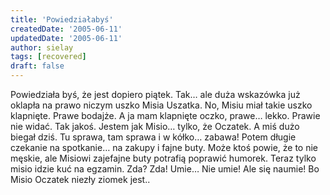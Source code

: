 ```yaml
---
title: 'Powiedziałabyś'
createdDate: '2005-06-11'
updatedDate: '2005-06-11'
author: sielay
tags: [recovered]
draft: false
---
```


Powiedziała byś, że jest dopiero piątek. Tak… ale duża wskazówka już oklapła na prawo niczym uszko Misia Uszatka. No, Misiu miał takie uszko klapnięte. Prawe bodajże. A ja mam klapnięte oczko, prawe… lekko. Prawie nie widać. Tak jakoś. Jestem jak Misio… tylko, że Oczatek. A miś dużo biegał dziś. Tu sprawa, tam sprawa i w kółko… zabawa! Potem długie czekanie na spotkanie… na zakupy i fajne buty. Może ktoś powie, że to nie męskie, ale Misiowi zajefajne buty potrafią poprawić humorek. Teraz tylko misio idzie kuć na egzamin. Zda? Zda! Umie… Nie umie! Ale się naumie! Bo Misio Oczatek niezły ziomek jest..

